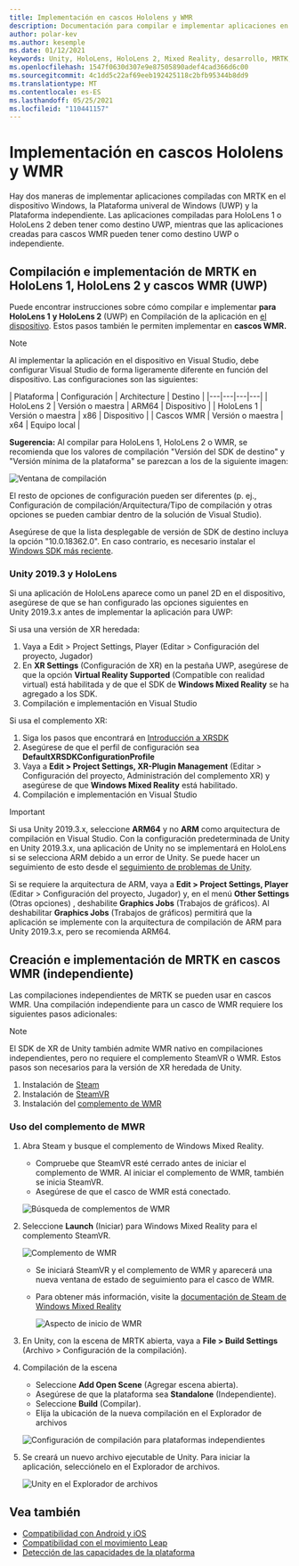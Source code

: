 ```yaml
---
title: Implementación en cascos Hololens y WMR
description: Documentación para compilar e implementar aplicaciones en varios dispositivos.
author: polar-kev
ms.author: kesemple
ms.date: 01/12/2021
keywords: Unity, HoloLens, HoloLens 2, Mixed Reality, desarrollo, MRTK, Visual Studio
ms.openlocfilehash: 1547f0630d307e9e87505890adef4cad366d6c00
ms.sourcegitcommit: 4c1dd5c22af69eeb192425118c2bfb95344b8dd9
ms.translationtype: MT
ms.contentlocale: es-ES
ms.lasthandoff: 05/25/2021
ms.locfileid: "110441157"
---
```

# <a name="deploying-to-hololens-and-wmr-headsets"></a>Implementación en cascos Hololens y WMR

Hay dos maneras de implementar aplicaciones compiladas con MRTK en el dispositivo Windows, la Plataforma univeral de Windows (UWP) y la Plataforma independiente. Las aplicaciones compiladas para HoloLens 1 o HoloLens 2 deben tener como destino UWP, mientras que las aplicaciones creadas para cascos WMR pueden tener como destino UWP o independiente.

## <a name="building-and-deploying-mrtk-to-hololens-1-hololens-2-and-wmr-headsets-uwp"></a>Compilación e implementación de MRTK en HoloLens 1, HoloLens 2 y cascos WMR (UWP)

Puede encontrar instrucciones sobre cómo compilar e implementar **para HoloLens 1** **y HoloLens 2** (UWP) en Compilación de la aplicación en [el dispositivo](/windows/mixed-reality/mrlearning-base-ch1#build-your-application-to-your-device). Estos pasos también le permiten implementar en **cascos WMR.**

> [!NOTE]
> Al implementar la aplicación en el dispositivo en Visual Studio, debe configurar Visual Studio de forma ligeramente diferente en función del dispositivo. Las configuraciones son las siguientes:
>
>| Plataforma | Configuración | Architecture | Destino |
|---|---|---|---|
| HoloLens 2 | Versión o maestra | ARM64 | Dispositivo |
| HoloLens 1 | Versión o maestra | x86 | Dispositivo |
| Cascos WMR | Versión o maestra | x64 | Equipo local |

**Sugerencia:** Al compilar para HoloLens 1, HoloLens 2 o WMR, se recomienda que los valores de compilación "Versión del SDK de destino" y "Versión mínima de la plataforma" se parezcan a los de la siguiente imagen:

![Ventana de compilación](../features/images/getting-started/BuildWindow.png)

El resto de opciones de configuración pueden ser diferentes (p. ej., Configuración de compilación/Arquitectura/Tipo de compilación y otras opciones se pueden cambiar dentro de la solución de Visual Studio).

Asegúrese de que la lista desplegable de versión de SDK de destino incluya la opción "10.0.18362.0". En caso contrario, es necesario instalar el [Windows SDK más reciente](https://developer.microsoft.com/windows/downloads/windows-10-sdk).

### <a name="unity-20193-and-hololens"></a>Unity 2019.3 y HoloLens

Si una aplicación de HoloLens aparece como un panel 2D en el dispositivo, asegúrese de que se han configurado las opciones siguientes en Unity 2019.3.x antes de implementar la aplicación para UWP:

Si usa una versión de XR heredada:

1. Vaya a Edit > Project Settings, Player (Editar > Configuración del proyecto, Jugador)
1. En **XR Settings** (Configuración de XR) en la pestaña UWP, asegúrese de que la opción **Virtual Reality Supported** (Compatible con realidad virtual) está habilitada y de que el SDK de **Windows Mixed Reality** se ha agregado a los SDK.
1. Compilación e implementación en Visual Studio

Si usa el complemento XR:

1. Siga los pasos que encontrará en [Introducción a XRSDK](../configuration/getting-started-with-mrtk-and-xrsdk.md)
1. Asegúrese de que el perfil de configuración sea **DefaultXRSDKConfigurationProfile**
1. Vaya a **Edit > Project Settings, XR-Plugin Management** (Editar > Configuración del proyecto, Administración del complemento XR) y asegúrese de que **Windows Mixed Reality** está habilitado.
1. Compilación e implementación en Visual Studio

>[!IMPORTANT]
> Si usa Unity 2019.3.x, seleccione **ARM64** y no **ARM** como arquitectura de compilación en Visual Studio. Con la configuración predeterminada de Unity en Unity 2019.3.x, una aplicación de Unity no se implementará en HoloLens si se selecciona ARM debido a un error de Unity. Se puede hacer un seguimiento de esto desde el [seguimiento de problemas de Unity](https://issuetracker.unity3d.com/issues/enabling-graphics-jobs-in-2019-dot-3-x-results-in-a-crash-or-nothing-rendering-on-hololens-2).
>
> Si se requiere la arquitectura de ARM, vaya a **Edit > Project Settings, Player** (Editar > Configuración del proyecto, Jugador) y, en el menú **Other Settings** (Otras opciones) , deshabilite **Graphics Jobs** (Trabajos de gráficos). Al deshabilitar **Graphics Jobs** (Trabajos de gráficos) permitirá que la aplicación se implemente con la arquitectura de compilación de ARM para Unity 2019.3.x, pero se recomienda ARM64.

## <a name="building-and-deploying-mrtk-to-wmr-headsets-standalone"></a>Creación e implementación de MRTK en cascos WMR (independiente)

Las compilaciones independientes de MRTK se pueden usar en cascos WMR. Una compilación independiente para un casco de WMR requiere los siguientes pasos adicionales:

> [!NOTE]
> El SDK de XR de Unity también admite WMR nativo en compilaciones independientes, pero no requiere el complemento SteamVR o WMR. Estos pasos son necesarios para la versión de XR heredada de Unity.

1. Instalación de [Steam](https://store.steampowered.com/about/)
1. Instalación de [SteamVR](https://store.steampowered.com/app/250820/SteamVR/)
1. Instalación del [complemento de WMR](https://store.steampowered.com/app/719950/Windows_Mixed_Reality_for_SteamVR/)

### <a name="how-to-use-wmr-plugin"></a>Uso del complemento de MWR

1. Abra Steam y busque el complemento de Windows Mixed Reality.
    - Compruebe que SteamVR esté cerrado antes de iniciar el complemento de WMR. Al iniciar el complemento de WMR, también se inicia SteamVR.
    - Asegúrese de que el casco de WMR está conectado.

    ![Búsqueda de complementos de WMR](../features/images/build-deploy/WMR/SteamSearchWMRPlugin.png)

1. Seleccione **Launch** (Iniciar) para Windows Mixed Reality para el complemento SteamVR.

    ![Complemento de WMR](../features/images/build-deploy/WMR/WMRPlugin.png)

    - Se iniciará SteamVR y el complemento de WMR y aparecerá una nueva ventana de estado de seguimiento para el casco de WMR.
    - Para obtener más información, visite la [documentación de Steam de Windows Mixed Reality](https://support.microsoft.com/help/4053622/windows-10-play-steamvr-games-in-windows-mixed-reality)

        ![Aspecto de inicio de WMR](../features/images/build-deploy/WMR/WMRPluginActive.png)

1. En Unity, con la escena de MRTK abierta, vaya a **File > Build Settings** (Archivo > Configuración de la compilación).

1. Compilación de la escena
    - Seleccione **Add Open Scene** (Agregar escena abierta).
    - Asegúrese de que la plataforma sea **Standalone** (Independiente).
    - Seleccione **Build** (Compilar).
    - Elija la ubicación de la nueva compilación en el Explorador de archivos

    ![Configuración de compilación para plataformas independientes](../features/images/build-deploy/WMR/BuildSettingsStandaloneUnity.png)

1. Se creará un nuevo archivo ejecutable de Unity. Para iniciar la aplicación, selecciónelo en el Explorador de archivos.

    ![Unity en el Explorador de archivos](../features/images/build-deploy/WMR/FileExplorerUnityExe.png)

## <a name="see-also"></a>Vea también

- [Compatibilidad con Android y iOS](using-ar-foundation.md)
- [Compatibilidad con el movimiento Leap](leap-motion-mrtk.md)
- [Detección de las capacidades de la plataforma](detecting-platform-capabilities.md)